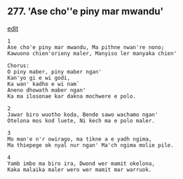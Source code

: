 
## 277.  'Ase cho''e piny mar mwandu'
[edit](https://docs.google.com/document/d/1QPz2ky34rVADYwuzD0UJksJ2AOulIEe_/edit?mode=html)




    1
    Ase cho'e piny mar mwandu, Ma pithne nwan're nono;
    Kawuono chien'orieny maler, Manyiso ler manyaka chien'

    Chorus:
    O piny maber, piny maber ngan'
    Kan'yo gi e wi godi,
    Ka wan' kadho e wi nam`
    Aneno dhowath maber ngan'
    Ka ma ilosonae kar dakna mochwere e polo.

    2
    Jawar biro wuotho koda, Bende sawo wachamo ngan'
    Otelona mos kod luete, Ni kech ma e polo maler.

    3
    Mo man'e n'r owirago, ma tikne a e yadh ngima,
    Ma thiepege ok nyal nur ngan' Ma'ch ngima molie pile.

    4
    Yamb imbo ma biro ira, Dwond wer mamit okelona,
    Kaka malaika maler wero wer mamit mar warruok.

